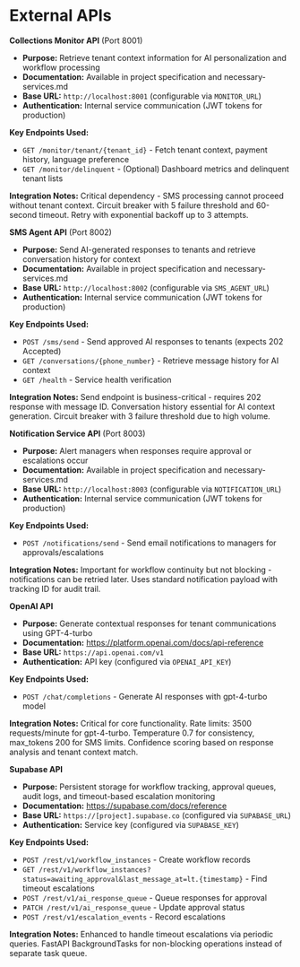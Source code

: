 # External APIs

**Collections Monitor API** (Port 8001)

- **Purpose:** Retrieve tenant context information for AI personalization and workflow processing
- **Documentation:** Available in project specification and necessary-services.md
- **Base URL:** `http://localhost:8001` (configurable via `MONITOR_URL`)
- **Authentication:** Internal service communication (JWT tokens for production)

**Key Endpoints Used:**
- `GET /monitor/tenant/{tenant_id}` - Fetch tenant context, payment history, language preference
- `GET /monitor/delinquent` - (Optional) Dashboard metrics and delinquent tenant lists

**Integration Notes:** Critical dependency - SMS processing cannot proceed without tenant context. Circuit breaker with 5 failure threshold and 60-second timeout. Retry with exponential backoff up to 3 attempts.

**SMS Agent API** (Port 8002)

- **Purpose:** Send AI-generated responses to tenants and retrieve conversation history for context
- **Documentation:** Available in project specification and necessary-services.md
- **Base URL:** `http://localhost:8002` (configurable via `SMS_AGENT_URL`)
- **Authentication:** Internal service communication (JWT tokens for production)

**Key Endpoints Used:**
- `POST /sms/send` - Send approved AI responses to tenants (expects 202 Accepted)
- `GET /conversations/{phone_number}` - Retrieve message history for AI context
- `GET /health` - Service health verification

**Integration Notes:** Send endpoint is business-critical - requires 202 response with message ID. Conversation history essential for AI context generation. Circuit breaker with 3 failure threshold due to high volume.

**Notification Service API** (Port 8003)

- **Purpose:** Alert managers when responses require approval or escalations occur
- **Documentation:** Available in project specification and necessary-services.md
- **Base URL:** `http://localhost:8003` (configurable via `NOTIFICATION_URL`)
- **Authentication:** Internal service communication (JWT tokens for production)

**Key Endpoints Used:**
- `POST /notifications/send` - Send email notifications to managers for approvals/escalations

**Integration Notes:** Important for workflow continuity but not blocking - notifications can be retried later. Uses standard notification payload with tracking ID for audit trail.

**OpenAI API**

- **Purpose:** Generate contextual responses for tenant communications using GPT-4-turbo
- **Documentation:** https://platform.openai.com/docs/api-reference
- **Base URL:** `https://api.openai.com/v1`
- **Authentication:** API key (configured via `OPENAI_API_KEY`)

**Key Endpoints Used:**
- `POST /chat/completions` - Generate AI responses with gpt-4-turbo model

**Integration Notes:** Critical for core functionality. Rate limits: 3500 requests/minute for gpt-4-turbo. Temperature 0.7 for consistency, max_tokens 200 for SMS limits. Confidence scoring based on response analysis and tenant context match.

**Supabase API**

- **Purpose:** Persistent storage for workflow tracking, approval queues, audit logs, and timeout-based escalation monitoring
- **Documentation:** https://supabase.com/docs/reference
- **Base URL:** `https://[project].supabase.co` (configured via `SUPABASE_URL`)
- **Authentication:** Service key (configured via `SUPABASE_KEY`)

**Key Endpoints Used:**
- `POST /rest/v1/workflow_instances` - Create workflow records
- `GET /rest/v1/workflow_instances?status=awaiting_approval&last_message_at=lt.{timestamp}` - Find timeout escalations
- `POST /rest/v1/ai_response_queue` - Queue responses for approval
- `PATCH /rest/v1/ai_response_queue` - Update approval status
- `POST /rest/v1/escalation_events` - Record escalations

**Integration Notes:** Enhanced to handle timeout escalations via periodic queries. FastAPI BackgroundTasks for non-blocking operations instead of separate task queue.
